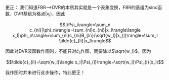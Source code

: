 更正：
我们知道FBR——>DVR的本质其实就是一个表象变换，FBR的基组为sinc函数，DVR基组为格点$`|x_l\rangle`$，因此
```math
|\Psi_i\rangle=\sum_n c_{ni}|\phi_n\rangle=\sum_{nl}c_{ni}|x_l\rangle\langle x_l|\phi_n\rangle=\sum_{nl}c_{ni}B_{ln}/\sqrt{w_l}|x_{l}\rangle=\sum_l \tilde{c}_{li}|x_l\rangle
```
因此对DVR波函数作图时，不能只对$`\tilde{c}_{li}`$作图，而要除以$`\sqrt{w_l}`$，因为
```math
\tilde{c}_{li}=\sqrt{w_l}\langle x_l|\Psi_{i}\rangle=\sqrt{w_l}\Psi_{i}(x_l)
```
我作图时并未进行此步操作，特此更正！
